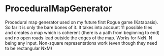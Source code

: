 # ProceduralMapGenerator

Procedural map generator used on my future first Rogue game (Katabasis). So far it is only the bare bones of it. It takes into account 11 possible tiles and creates a map which is coherent (there is a path from beginning to end) and no open roads lead outside the edges of the map. Works for NxN. N being any input. Non-square representations work (even though they need to be rectangular NxM)
